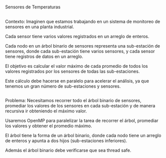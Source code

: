 #
Sensores de Temperaturas

##
Contexto:
Imaginen que estamos trabajando en un sistema de monitoreo de sensores en una planta industrial. 

Cada sensor tiene varios valores registrados en un arreglo de enteros.

Cada nodo en un árbol binario de sensores representa una sub-estación de sensores, donde cada sub-estación tiene varios sensores, y cada sensor tiene registros de datos en un arreglo.

El objetivo es calcular el valor máximo de cada promedio de todos los valores registrados por los sensores de todas las sub-estaciones.

Este cálculo debe hacerse en paralelo para acelerar el análisis, ya que tenemos un gran número de sub-estaciones y sensores.

##
Problema:
Necesitamos recorrer todo el árbol binario de sensores, promediar los valores de los sensores en cada sub-estación y de manera recursiva ir obteniendo el máximo valor.

Usaremos OpenMP para paralelizar la tarea de recorrer el árbol, promediar los valores y obtener el promedio máximo.

El árbol tiene la forma de un árbol binario, donde cada nodo tiene un arreglo de enteros y apunta a dos hijos (sub-estaciones inferiores).

Además el árbol binario debe verificarse que sea thread safe.

